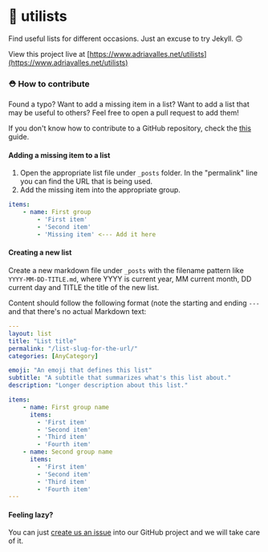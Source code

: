 # 📝 utilists

Find useful lists for different occasions. Just an excuse to try Jekyll. 🙃

View this project live at [https://www.adriavalles.net/utilists](https://www.adriavalles.net/utilists)

### ⛑️ How to contribute
Found a typo? Want to add a missing item in a list? Want to add a list that may be useful to others? Feel free to open a pull request to add them!

If you don't know how to contribute to a GitHub repository, check the [this](https://gist.github.com/MarcDiethelm/7303312) guide.

#### Adding a missing item to a list
1. Open the appropriate list file under `_posts` folder. In the "permalink" line you can find the URL that is being used.
2. Add the missing item into the appropriate group.

```yml
items:
    - name: First group
        - 'First item'
        - 'Second item'
        - 'Missing item' <--- Add it here
```

#### Creating a new list
Create a new markdown file under `_posts` with the filename pattern like `YYYY-MM-DD-TITLE.md`, where YYYY is current year, MM current month, DD current day and TITLE the title of the new list.

Content should follow the following format (note the starting and ending `---` and that there's no actual Markdown text:

```yml
---
layout: list
title: "List title"
permalink: "/list-slug-for-the-url/"
categories: [AnyCategory]

emoji: "An emoji that defines this list"
subtitle: "A subtitle that summarizes what's this list about."
description: "Longer description about this list."

items:
    - name: First group name
      items:
        - 'First item'
        - 'Second item'
        - 'Third item'
        - 'Fourth item'
    - name: Second group name
      items:
        - 'First item'
        - 'Second item'
        - 'Third item'
        - 'Fourth item'
---
```

#### Feeling lazy?
You can just [create us an issue](https://github.com/adriavalles/utilists/issues/new) into our GitHub project and we will take care of it.